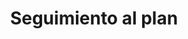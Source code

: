---
title: Seguimiento al plan
weight: 3
menu:
  main:
    identifier: seguimiento
url: /seguimiento
---